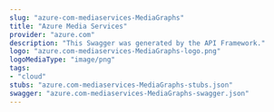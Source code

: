 ```yaml
---
slug: "azure-com-mediaservices-MediaGraphs"
title: "Azure Media Services"
provider: "azure.com"
description: "This Swagger was generated by the API Framework."
logo: "azure.com-mediaservices-MediaGraphs-logo.png"
logoMediaType: "image/png"
tags:
- "cloud"
stubs: "azure.com-mediaservices-MediaGraphs-stubs.json"
swagger: "azure.com-mediaservices-MediaGraphs-swagger.json"
---
```

